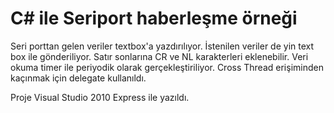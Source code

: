 C# ile Seriport haberleşme örneği
================
Seri porttan gelen veriler textbox'a yazdırılıyor. İstenilen veriler de yin text box ile gönderiliyor. Satır sonlarına CR ve NL karakterleri eklenebilir.
Veri okuma timer ile periyodik olarak gerçekleştiriliyor. Cross Thread erişiminden kaçınmak için delegate kullanıldı.

Proje Visual Studio 2010 Express ile yazıldı.
